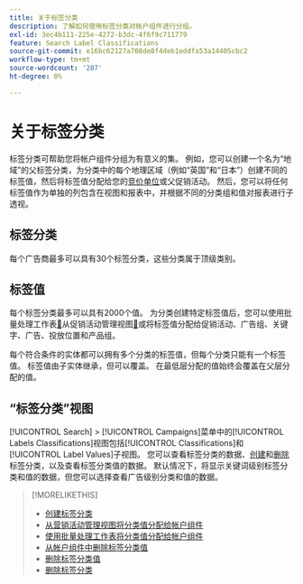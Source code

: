 ```yaml
---
title: 关于标签分类
description: 了解如何使用标签分类对帐户组件进行分组。
exl-id: 3ec4b111-225e-4272-b3dc-4f6f9c711779
feature: Search Label Classifications
source-git-commit: e16bc62127a708de8f4deb1eddfa53a14405cbc2
workflow-type: tm+mt
source-wordcount: '287'
ht-degree: 0%

---
```


# 关于标签分类

标签分类可帮助您将帐户组件分组为有意义的集。 例如，您可以创建一个名为“地域”的父标签分类，为分类中的每个地理区域（例如“英国”和“日本”）创建不同的标签值，然后将标签值分配给您的[竞价单位](/help/search-social-commerce/glossary.md#a-b)或父促销活动。 然后，您可以将任何标签值作为单独的列包含在视图和报表中，并根据不同的分类组和值对报表进行子透视。

## 标签分类

每个广告商最多可以具有30个标签分类，这些分类属于顶级类别。

## 标签值

每个标签分类最多可以具有2000个值。 为分类创建特定标签值后，您可以使用批量处理工作表[&#128279;](classification-values-assign-bulksheets.md)从促销活动管理视图[&#128279;](classification-values-assign-campaign-management.md)或将标签值分配给促销活动、广告组、关键字、广告、投放位置和产品组。

每个符合条件的实体都可以拥有多个分类的标签值，但每个分类只能有一个标签值。 标签值由子实体继承，但可以覆盖。 在最低层分配的值始终会覆盖在父层分配的值。

## “标签分类”视图

[!UICONTROL Search] > [!UICONTROL Campaigns]菜单中的[!UICONTROL Labels Classifications]视图包括[!UICONTROL Classifications]和[!UICONTROL Label Values]子视图。 您可以查看标签分类的数据、[创建](classification-create.md)和[删除](classification-delete.md)标签分类，以及查看标签分类值的数据。 默认情况下，将显示关键词级别标签分类和值的数据，但您可以选择查看广告级别分类和值的数据。

>[!MORELIKETHIS]
>
>* [创建标签分类](classification-create.md)
>* [从营销活动管理视图将分类值分配给帐户组件](classification-values-assign-campaign-management.md)
>* [使用批量处理工作表将分类值分配给帐户组件](classification-values-assign-bulksheets.md)
>* [从帐户组件中删除标签分类值](classification-values-remove.md)
>* [删除标签分类值](classification-values-delete.md)
>* [删除标签分类](classification-delete.md)
